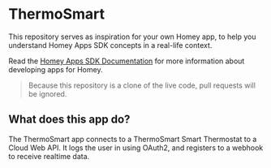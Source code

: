 # ThermoSmart

This repository serves as inspiration for your own Homey app, to help you understand Homey Apps SDK concepts in a real-life context.

Read the [Homey Apps SDK Documentation](https://apps.developer.homey.app) for more information about developing apps for Homey.

> Because this repository is a clone of the live code, pull requests will be ignored.

## What does this app do?

The ThermoSmart app connects to a ThermoSmart Smart Thermostat to a Cloud Web API. It logs the user in using OAuth2, and registers to a webhook to receive realtime data.